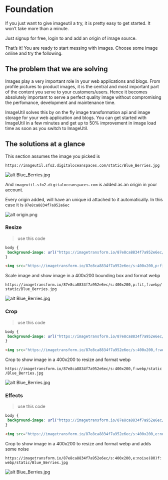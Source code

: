 # Foundation

If you just want to give imageutil a try, it is pretty easy to get started. It won’t take more than a minute.

Just signup for free, login to and add an origin of image source.

That’s it! You are ready to start messing with images. Choose some image online and try the following.


## The problem that we are solving

Images play a very important role in your web applications and blogs. From profile pictures to product images, it is the central and most important part of the content you serve to your customers/users. Hence it becomes absolutely important to serve a perfect quality image without compromising the perfomance, development and maintenance time.

ImageUtil solves this by on the fly image transformation api and image storage for your web application and blogs. You can get started with ImageUtil in a few minutes and get up to 50% improvement in image load time as soon as you switch to ImageUtil.

## The solutions at a glance

This section assumes the image you picked is

`https://imageutil.sfo2.digitaloceanspaces.com/static/Blue_Berries.jpg`

![alt Blue_Berries.jpg](https://imageutil.sfo2.digitaloceanspaces.com/static/Blue_Berries.jpg "Original Image")

And <code>imageutil.sfo2.digitaloceanspaces.com</code> is added as an origin in your account.

Every origin added, will have an unique id attached to it automatically. In this case it is <code>87e8ca8834f7a952e6ec</code>

![alt origin.png](https://imageutil.sfo2.digitaloceanspaces.com/static/origin.png "Origin")

### Resize

> use this code

```css
body {
 background-image: url("https://imagetransform.io/87e8ca8834f7a952e6ec/s:400x200,p:fit,f:webp/static/Blue_Berries.jpg");
}
```

```html
<img src="https://imagetransform.io/87e8ca8834f7a952e6ec/s:400x200,p:fit,f:webp/static/Blue_Berries.jpg" alt="" />
```

 Scale image and show image in a 400x200 bounding box and format webp

`https://imagetransform.io/87e8ca8834f7a952e6ec/s:400x200,p:fit,f:webp/static/Blue_Berries.jpg`


![alt Blue_Berries.jpg](https://imagetransform.io/87e8ca8834f7a952e6ec/s:400x200,p:fit,f:webp/static/Blue_Berries.jpg "Transformed Image")

### Crop 

> use this code

```css
body {
 background-image: url("https://imagetransform.io/87e8ca8834f7a952e6ec/s:400x200,f:webp/static/Blue_Berries.jpg");
}
```

```html
<img src="https://imagetransform.io/87e8ca8834f7a952e6ec/s:400x200,f:webp/static/Blue_Berries.jpg" alt="" />
```

 Crop to show image in a 400x200 to resize and format webp

`https://imagetransform.io/87e8ca8834f7a952e6ec/s:400x200,f:webp/static/Blue_Berries.jpg`


![alt Blue_Berries.jpg](https://imagetransform.io/87e8ca8834f7a952e6ec/s:400x200,f:webp/static/Blue_Berries.jpg "Transformed Image")


### Effects

> use this code

```css
body {
 background-image: url("https://imagetransform.io/87e8ca8834f7a952e6ec/s:400x200,e:noise(80)f:webp/static/Blue_Berries.jpg");
}
```

```html
<img src="https://imagetransform.io/87e8ca8834f7a952e6ec/s:400x200,e:noise(80)f:webp/static/Blue_Berries.jpg" alt="" />
```

 Crop to show image in a 400x200 to resize and format webp and adds some noise

`https://imagetransform.io/87e8ca8834f7a952e6ec/s:400x200,e:noise(80)f:webp/static/Blue_Berries.jpg`


![alt Blue_Berries.jpg](https://imagetransform.io/87e8ca8834f7a952e6ec/s:400x200,e:noise(80)f:webp/static/Blue_Berries.jpg "Transformed Image")